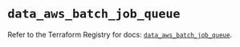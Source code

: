 # `data_aws_batch_job_queue`

Refer to the Terraform Registry for docs: [`data_aws_batch_job_queue`](https://registry.terraform.io/providers/hashicorp/aws/6.8.0/docs/data-sources/batch_job_queue).
